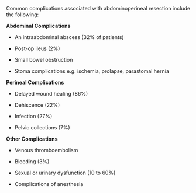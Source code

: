 Common complications associated with abdominoperineal resection include the following:

**Abdominal Complications**

- An intraabdominal abscess (32% of patients)

- Post-op ileus (2%)

- Small bowel obstruction

- Stoma complications e.g. ischemia, prolapse, parastomal hernia

**Perineal Complications**

- Delayed wound healing (86%)

- Dehiscence (22%)

- Infection (27%)

- Pelvic collections (7%)

**Other Complications**

- Venous thromboembolism

- Bleeding (3%)

- Sexual or urinary dysfunction (10 to 60%)

- Complications of anesthesia
